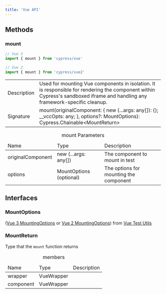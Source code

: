 ```yaml
---
title: 'Vue API'
---
```


## Methods

### mount

```js
// Vue 3
import { mount } from 'cypress/vue'

// Vue 2
import { mount } from 'cypress/vue2'
```

<table class="api-table table-list">
  <tr>
    <td>Description</td>
    <td>
      Used for mounting Vue components in isolation. It is
      responsible for rendering the component within Cypress's sandboxed iframe and
      handling any framework-specific cleanup.
    </td>  
  </tr>
  <tr>
    <td>Signature</td>
    <td>mount(originalComponent: { new (...args: any[]): {}; __vccOpts: any; }, options?: MountOptions): Cypress.Chainable&lt;MountReturn&gt;</td>
  </tr>
</table>

<table class="api-table">
  <caption>mount Parameters</caption>
    <thead>
    <td>Name</td>
    <td>Type</td>
    <td>Description</td>
  </thead>
  <tr>
    <td>originalComponent</td>
    <td>new (...args: any[])</td>
    <td>The component to mount in test</td>
  </tr>
  <tr>
    <td>options</td>
    <td>MountOptions (optional)</td>
    <td>The options for mounting the component</td>
  </tr>
</table>

## Interfaces

### MountOptions

([Vue 3 MountingOptions](https://test-utils.vuejs.org/api/#mount) or
[Vue 2 MountingOptions](https://v1.test-utils.vuejs.org/api/options.html)) from
[Vue Test Utils](https://test-utils.vuejs.org/)

### MountReturn

Type that the `mount` function returns

<table class="api-table">
  <caption>members</caption>
  <thead>
    <td>Name</td>
    <td>Type</td>
    <td>Description</td>
  </thead>
  <tr>
    <td>wrapper</td>
    <td>VueWrapper</td>
    <td></td>
  </tr>
  <tr>
    <td>component</td>
    <td>VueWrapper</td>
    <td></td>
  </tr>
</table>
